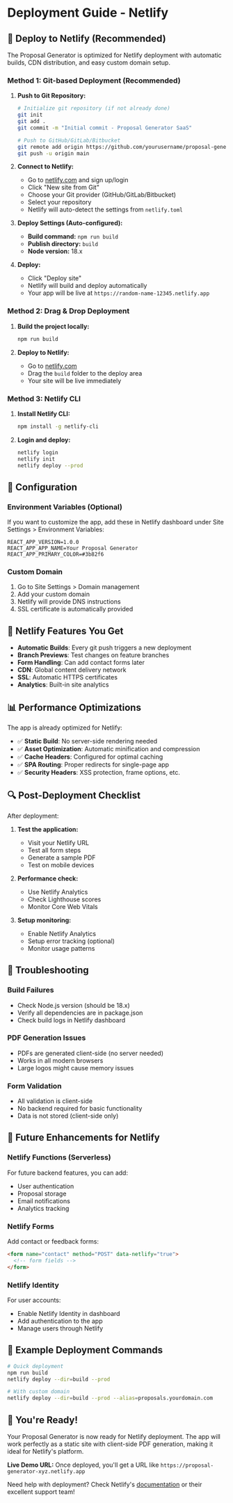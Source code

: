# Deployment Guide - Netlify

## 🚀 Deploy to Netlify (Recommended)

The Proposal Generator is optimized for Netlify deployment with automatic builds, CDN distribution, and easy custom domain setup.

### Method 1: Git-based Deployment (Recommended)

1. **Push to Git Repository:**
   ```bash
   # Initialize git repository (if not already done)
   git init
   git add .
   git commit -m "Initial commit - Proposal Generator SaaS"
   
   # Push to GitHub/GitLab/Bitbucket
   git remote add origin https://github.com/yourusername/proposal-generator.git
   git push -u origin main
   ```

2. **Connect to Netlify:**
   - Go to [netlify.com](https://netlify.com) and sign up/login
   - Click "New site from Git"
   - Choose your Git provider (GitHub/GitLab/Bitbucket)
   - Select your repository
   - Netlify will auto-detect the settings from `netlify.toml`

3. **Deploy Settings (Auto-configured):**
   - **Build command:** `npm run build`
   - **Publish directory:** `build`
   - **Node version:** 18.x

4. **Deploy:**
   - Click "Deploy site"
   - Netlify will build and deploy automatically
   - Your app will be live at `https://random-name-12345.netlify.app`

### Method 2: Drag & Drop Deployment

1. **Build the project locally:**
   ```bash
   npm run build
   ```

2. **Deploy to Netlify:**
   - Go to [netlify.com](https://netlify.com)
   - Drag the `build` folder to the deploy area
   - Your site will be live immediately

### Method 3: Netlify CLI

1. **Install Netlify CLI:**
   ```bash
   npm install -g netlify-cli
   ```

2. **Login and deploy:**
   ```bash
   netlify login
   netlify init
   netlify deploy --prod
   ```

## 🔧 Configuration

### Environment Variables (Optional)

If you want to customize the app, add these in Netlify dashboard under Site Settings > Environment Variables:

```
REACT_APP_VERSION=1.0.0
REACT_APP_APP_NAME=Your Proposal Generator
REACT_APP_PRIMARY_COLOR=#3b82f6
```

### Custom Domain

1. Go to Site Settings > Domain management
2. Add your custom domain
3. Netlify will provide DNS instructions
4. SSL certificate is automatically provided

## 🎯 Netlify Features You Get

- **Automatic Builds**: Every git push triggers a new deployment
- **Branch Previews**: Test changes on feature branches
- **Form Handling**: Can add contact forms later
- **CDN**: Global content delivery network
- **SSL**: Automatic HTTPS certificates
- **Analytics**: Built-in site analytics

## 📊 Performance Optimizations

The app is already optimized for Netlify:

- ✅ **Static Build**: No server-side rendering needed
- ✅ **Asset Optimization**: Automatic minification and compression
- ✅ **Cache Headers**: Configured for optimal caching
- ✅ **SPA Routing**: Proper redirects for single-page app
- ✅ **Security Headers**: XSS protection, frame options, etc.

## 🔍 Post-Deployment Checklist

After deployment:

1. **Test the application:**
   - Visit your Netlify URL
   - Test all form steps
   - Generate a sample PDF
   - Test on mobile devices

2. **Performance check:**
   - Use Netlify Analytics
   - Check Lighthouse scores
   - Monitor Core Web Vitals

3. **Setup monitoring:**
   - Enable Netlify Analytics
   - Setup error tracking (optional)
   - Monitor usage patterns

## 🚨 Troubleshooting

### Build Failures
- Check Node.js version (should be 18.x)
- Verify all dependencies are in package.json
- Check build logs in Netlify dashboard

### PDF Generation Issues
- PDFs are generated client-side (no server needed)
- Works in all modern browsers
- Large logos might cause memory issues

### Form Validation
- All validation is client-side
- No backend required for basic functionality
- Data is not stored (client-side only)

## 🔮 Future Enhancements for Netlify

### Netlify Functions (Serverless)
For future backend features, you can add:
- User authentication
- Proposal storage
- Email notifications
- Analytics tracking

### Netlify Forms
Add contact or feedback forms:
```html
<form name="contact" method="POST" data-netlify="true">
  <!-- form fields -->
</form>
```

### Netlify Identity
For user accounts:
- Enable Netlify Identity in dashboard
- Add authentication to the app
- Manage users through Netlify

## 📝 Example Deployment Commands

```bash
# Quick deployment
npm run build
netlify deploy --dir=build --prod

# With custom domain
netlify deploy --dir=build --prod --alias=proposals.yourdomain.com
```

## 🎉 You're Ready!

Your Proposal Generator is now ready for Netlify deployment. The app will work perfectly as a static site with client-side PDF generation, making it ideal for Netlify's platform.

**Live Demo URL:** Once deployed, you'll get a URL like `https://proposal-generator-xyz.netlify.app`

Need help with deployment? Check Netlify's [documentation](https://docs.netlify.com/) or their excellent support team!